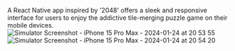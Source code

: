 A React Native app inspired by '2048' offers a sleek and responsive interface for users to enjoy the addictive tile-merging puzzle game on their mobile devices.
![Simulator Screenshot - iPhone 15 Pro Max - 2024-01-24 at 20 53 55](https://github.com/NoamPodoler/2048/assets/27895307/e42137d1-ba67-4292-8c2f-f1771eef7651)
![Simulator Screenshot - iPhone 15 Pro Max - 2024-01-24 at 20 54 20](https://github.com/NoamPodoler/2048/assets/27895307/ba46549d-2c8a-489f-822e-cc25c76a3986)
